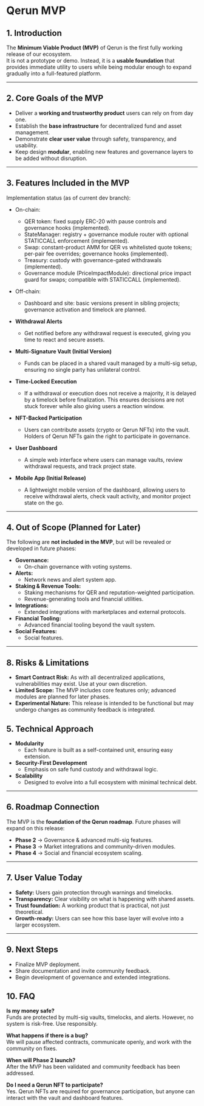 # Qerun MVP  

## 1. Introduction  
The **Minimum Viable Product (MVP)** of Qerun is the first fully working release of our ecosystem.  
It is not a prototype or demo. Instead, it is a **usable foundation** that provides immediate utility to users while being modular enough to expand gradually into a full-featured platform.  

---

## 2. Core Goals of the MVP  
- Deliver a **working and trustworthy product** users can rely on from day one.  
- Establish the **base infrastructure** for decentralized fund and asset management.  
- Demonstrate **clear user value** through safety, transparency, and usability.  
- Keep design **modular**, enabling new features and governance layers to be added without disruption.  

---

## 3. Features Included in the MVP  
Implementation status (as of current dev branch):
- On-chain:
  - QER token: fixed supply ERC-20 with pause controls and governance hooks (implemented).
  - StateManager: registry + governance module router with optional STATICCALL enforcement (implemented).
  - Swap: constant-product AMM for QER vs whitelisted quote tokens; per-pair fee overrides; governance hooks (implemented).
  - Treasury: custody with governance-gated withdrawals (implemented).
  - Governance module (PriceImpactModule): directional price impact guard for swaps; compatible with STATICCALL (implemented).
- Off-chain:
  - Dashboard and site: basic versions present in sibling projects; governance activation and timelock are planned.

- **Withdrawal Alerts**  
  - Get notified before any withdrawal request is executed, giving you time to react and secure assets.  
- **Multi-Signature Vault (Initial Version)**  
  - Funds can be placed in a shared vault managed by a multi-sig setup, ensuring no single party has unilateral control.  
- **Time-Locked Execution**  
  - If a withdrawal or execution does not receive a majority, it is delayed by a timelock before finalization. This ensures decisions are not stuck forever while also giving users a reaction window.  
- **NFT-Backed Participation**  
  - Users can contribute assets (crypto or Qerun NFTs) into the vault. Holders of Qerun NFTs gain the right to participate in governance.  
- **User Dashboard**  
  - A simple web interface where users can manage vaults, review withdrawal requests, and track project state.  
- **Mobile App (Initial Release)**
  - A lightweight mobile version of the dashboard, allowing users to receive withdrawal alerts, check vault activity, and monitor project state on the go.

---

## 4. Out of Scope (Planned for Later)  
The following are **not included in the MVP**, but will be revealed or developed in future phases:  

- **Governance:**  
  - On-chain governance with voting systems.  
- **Alerts:**  
  - Network news and alert system app.  
- **Staking & Revenue Tools:**  
  - Staking mechanisms for QER and reputation-weighted participation.  
  - Revenue-generating tools and financial utilities.  
- **Integrations:**  
  - Extended integrations with marketplaces and external protocols.  
- **Financial Tooling:**  
  - Advanced financial tooling beyond the vault system.  
- **Social Features:**  
  - Social features.  

---

## 8. Risks & Limitations
- **Smart Contract Risk:** As with all decentralized applications, vulnerabilities may exist. Use at your own discretion.
- **Limited Scope:** The MVP includes core features only; advanced modules are planned for later phases.
- **Experimental Nature:** This release is intended to be functional but may undergo changes as community feedback is integrated.

## 5. Technical Approach  
- **Modularity**  
  - Each feature is built as a self-contained unit, ensuring easy extension.  
- **Security-First Development**  
  - Emphasis on safe fund custody and withdrawal logic.  
- **Scalability**  
  - Designed to evolve into a full ecosystem with minimal technical debt.  

---

## 6. Roadmap Connection  
The MVP is the **foundation of the Qerun roadmap**. Future phases will expand on this release:  

- **Phase 2** → Governance & advanced multi-sig features.  
- **Phase 3** → Market integrations and community-driven modules.  
- **Phase 4** → Social and financial ecosystem scaling.  

---

## 7. User Value Today  
- **Safety:** Users gain protection through warnings and timelocks.  
- **Transparency:** Clear visibility on what is happening with shared assets.  
- **Trust foundation:** A working product that is practical, not just theoretical.  
- **Growth-ready:** Users can see how this base layer will evolve into a larger ecosystem.  

---

## 9. Next Steps  
- Finalize MVP deployment.  
- Share documentation and invite community feedback.  
- Begin development of governance and extended integrations.  


## 10. FAQ
**Is my money safe?**  
Funds are protected by multi-sig vaults, timelocks, and alerts. However, no system is risk-free. Use responsibly.

**What happens if there is a bug?**  
We will pause affected contracts, communicate openly, and work with the community on fixes.

**When will Phase 2 launch?**  
After the MVP has been validated and community feedback has been addressed.

**Do I need a Qerun NFT to participate?**  
Yes. Qerun NFTs are required for governance participation, but anyone can interact with the vault and dashboard features.